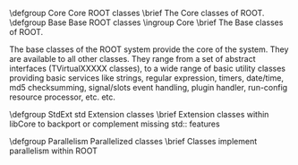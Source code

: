 \defgroup Core Core ROOT classes
\brief The Core classes of ROOT.
\defgroup Base Base ROOT classes
\ingroup Core
\brief The Base classes of ROOT.

The base classes of the ROOT system provide the core of the system. They
are available to all other classes. They range from a set of abstract
interfaces (TVirtualXXXXX classes), to a wide range of basic utility
classes providing basic services like strings, regular expression,
timers, date/time, md5 checksumming, signal/slots event handling,
plugin handler, run-config resource processor, etc. etc.

\defgroup StdExt std Extension classes
\brief Extension classes within libCore to backport or complement missing std:: features

\defgroup Parallelism Parallelized classes
\brief Classes implement parallelism within ROOT